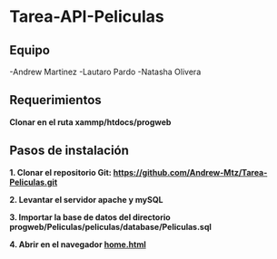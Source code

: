 # Tarea-API-Peliculas

## Equipo
-Andrew Martinez
-Lautaro Pardo
-Natasha Olivera

## Requerimientos
**Clonar en el ruta xammp/htdocs/progweb**

## Pasos de instalación

**1. Clonar el repositorio Git: https://github.com/Andrew-Mtz/Tarea-Peliculas.git**

**2. Levantar el servidor apache y mySQL**

**3. Importar la base de datos del directorio progweb/Peliculas/peliculas/database/Peliculas.sql**

**4. Abrir en el navegador [home.html](http://localhost/progweb/trabajo-prog/Peliculas/peliculas/frontend/showMovie/showMovie.html?pelicula=)**

## 

